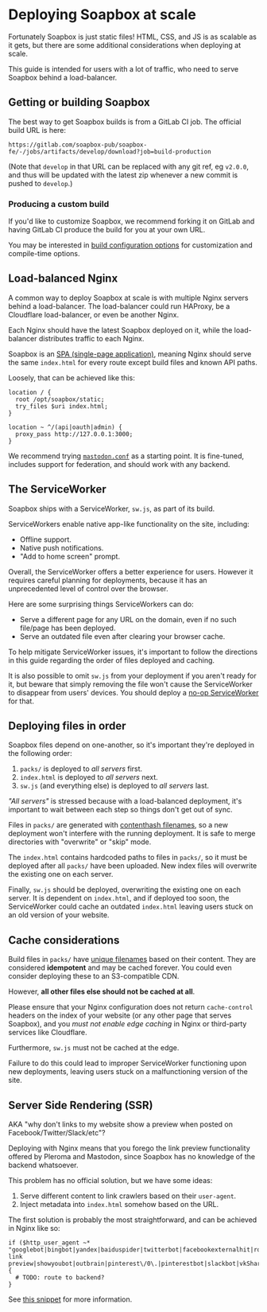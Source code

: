 # Deploying Soapbox at scale

Fortunately Soapbox is just static files!
HTML, CSS, and JS is as scalable as it gets, but there are some additional considerations when deploying at scale.

This guide is intended for users with a lot of traffic, who need to serve Soapbox behind a load-balancer.

## Getting or building Soapbox

The best way to get Soapbox builds is from a GitLab CI job.
The official build URL is here:

```
https://gitlab.com/soapbox-pub/soapbox-fe/-/jobs/artifacts/develop/download?job=build-production
```

(Note that `develop` in that URL can be replaced with any git ref, eg `v2.0.0`, and thus will be updated with the latest zip whenever a new commit is pushed to `develop`.)

### Producing a custom build

If you'd like to customize Soapbox, we recommend forking it on GitLab and having GitLab CI produce the build for you at your own URL.

You may be interested in [build configuration options](../development/build-config) for customization and compile-time options.

## Load-balanced Nginx

A common way to deploy Soapbox at scale is with multiple Nginx servers behind a load-balancer.
The load-balancer could run HAProxy, be a Cloudflare load-balancer, or even be another Nginx.

Each Nginx should have the latest Soapbox deployed on it, while the load-balancer distributes traffic to each Nginx.

Soapbox is an [SPA (single-page application)](https://en.wikipedia.org/wiki/Single-page_application), meaning Nginx should serve the same `index.html` for every route except build files and known API paths.

Loosely, that can be achieved like this:

```nginx
location / {
  root /opt/soapbox/static;
  try_files $uri index.html;
}

location ~ ^/(api|oauth|admin) {
  proxy_pass http://127.0.0.1:3000;
}
```

We recommend trying [`mastodon.conf`](https://gitlab.com/soapbox-pub/soapbox-fe/-/blob/develop/installation/mastodon.conf) as a starting point.
It is fine-tuned, includes support for federation, and should work with any backend.

## The ServiceWorker

Soapbox ships with a ServiceWorker, `sw.js`, as part of its build.

ServiceWorkers enable native app-like functionality on the site, including:

- Offline support.
- Native push notifications.
- "Add to home screen" prompt.

Overall, the ServiceWorker offers a better experience for users.
However it requires careful planning for deployments, because it has an unprecedented level of control over the browser.

Here are some surprising things ServiceWorkers can do:

- Serve a different page for any URL on the domain, even if no such file/page has been deployed.
- Serve an outdated file even after clearing your browser cache.

To help mitigate ServiceWorker issues, it's important to follow the directions in this guide regarding the order of files deployed and caching.

It is also possible to omit `sw.js` from your deployment if you aren't ready for it, but beware that simply removing the file won't cause the ServiceWorker to disappear from users' devices.
You should deploy a [no-op ServiceWorker](https://developer.chrome.com/docs/workbox/remove-buggy-service-workers/) for that.

## Deploying files in order

Soapbox files depend on one-another, so it's important they're deployed in the following order:

1. `packs/` is deployed to _all servers_ first.
2. `index.html` is deployed to _all servers_ next.
3. `sw.js` (and everything else) is deployed to _all servers_ last.

_"All servers"_ is stressed because with a load-balanced deployment, it's important to wait between each step so things don't get out of sync.

Files in `packs/` are generated with [contenthash filenames](https://webpack.js.org/guides/caching/#output-filenames), so a new deployment won't interfere with the running deployment.
It is safe to merge directories with "overwrite" or "skip" mode.

The `index.html` contains hardcoded paths to files in `packs/`, so it must be deployed after all `packs/` have been uploaded.
New index files will overwrite the existing one on each server.

Finally, `sw.js` should be deployed, overwriting the existing one on each server.
It is dependent on `index.html`, and if deployed too soon, the ServiceWorker could cache an outdated `index.html` leaving users stuck on an old version of your website.

## Cache considerations

Build files in `packs/` have [unique filenames](https://webpack.js.org/guides/caching/#output-filenames) based on their content.
They are considered **idempotent** and may be cached forever.
You could even consider deploying these to an S3-compatible CDN.

However, **all other files else should not be cached at all**.

Please ensure that your Nginx configuration does not return `cache-control` headers on the index of your website (or any other page that serves Soapbox), and you _must not enable edge caching_ in Nginx or third-party services like Cloudflare.

Furthermore, `sw.js` must not be cached at the edge.

Failure to do this could lead to improper ServiceWorker functioning upon new deployments, leaving users stuck on a malfunctioning version of the site.

## Server Side Rendering (SSR)

AKA "why don't links to my website show a preview when posted on Facebook/Twitter/Slack/etc"?

Deploying with Nginx means that you forego the link preview functionality offered by Pleroma and Mastodon, since Soapbox has no knowledge of the backend whatsoever.

This problem has no official solution, but we have some ideas:

1. Serve different content to link crawlers based on their `user-agent`.
2. Inject metadata into `index.html` somehow based on the URL.

The first solution is probably the most straightforward, and can be achieved in Nginx like so:

```nginx
if ($http_user_agent ~* "googlebot|bingbot|yandex|baiduspider|twitterbot|facebookexternalhit|rogerbot|linkedinbot|embedly|quora link preview|showyoubot|outbrain|pinterest\/0\.|pinterestbot|slackbot|vkShare|W3C_Validator|whatsapp") {
  # TODO: route to backend?
}
```

See [this snippet](https://gist.github.com/thoop/8165802) for more information.
